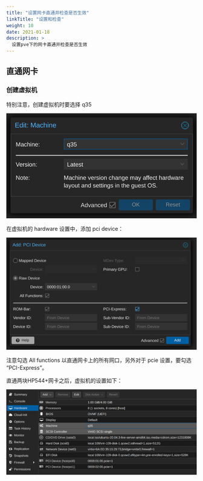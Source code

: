 ```yaml
---
title: "设置网卡直通并检查是否生效"
linkTitle: "设置和检查"
weight: 10
date: 2021-01-18
description: >
  设置pve下的网卡直通并检查是否生效
---
```




## 直通网卡

### 创建虚拟机

特别注意，创建虚拟机时要选择 q35

![](images/q35.png)

在虚拟机的 hardware 设置中，添加 pci device：

![](images/add-pci-device.png)

注意勾选 All functions 以直通网卡上的所有网口，另外对于 pcie 设置，要勾选 “PCI-Express”。

直通两块HP544+网卡之后，虚拟机的设置如下：

![](images/overview.png)



